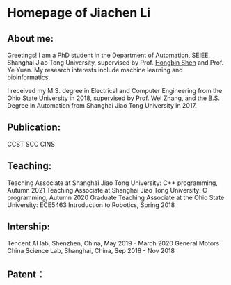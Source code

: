 # Homepage of Jiachen Li

## About me: 

Greetings! I am a PhD student in the Department of Automation, SEIEE, Shanghai Jiao Tong University, supervised by Prof. [Hongbin Shen](http://www.csbio.sjtu.edu.cn/) and Prof. Ye Yuan. My research interests include machine learning and bioinformatics.

I received my M.S. degree in Electrical and Computer Engineering from the Ohio State University in 2018, supervised by Prof. Wei Zhang, and the B.S. Degree in Automation from Shanghai Jiao Tong University in 2017.

## Publication: 
CCST
SCC
CINS

## Teaching: 
Teaching Associate at Shanghai Jiao Tong University: C++ programming, Autumn 2021
Teaching Associate at Shanghai Jiao Tong University: C programming, Autumn 2020
Graduate Teaching Associate at the Ohio State University: ECE5463 Introduction to Robotics, Spring 2018

## Intership:
Tencent AI lab, Shenzhen, China, May 2019 - March 2020
General Motors China Science Lab, Shanghai, China, Sep 2018 - Nov 2018

## Patent：

